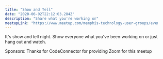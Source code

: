 ```yaml
---
title: "Show and Tell"
date: "2020-06-02T22:12:03.284Z"
description: "Share what you're working on"
meetupLink: "https://www.meetup.com/memphis-technology-user-groups/events/wvmklrybcjbdb/"
---
```


It's show and tell night. Show everyone what you've been working on or just hang out and watch.

Sponsors:
Thanks for CodeConnector for providing Zoom for this meetup